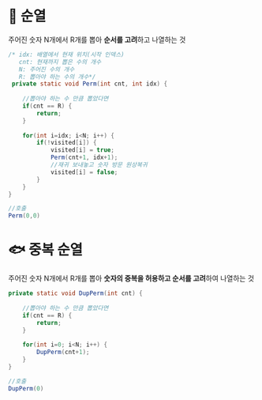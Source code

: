 # 🐠 순열
주어진 숫자 N개에서 R개를 뽑아 **순서를 고려**하고 나열하는 것 <br/>

```java
/* idx: 배열에서 현재 위치(시작 인덱스)
   cnt: 현재까지 뽑은 수의 개수
   N: 주어진 수의 개수
   R: 뽑아야 하는 수의 개수*/
 private static void Perm(int cnt, int idx) {
        
    //뽑아야 하는 수 만큼 뽑았다면
    if(cnt == R) {
        return;
    }
    
    for(int i=idx; i<N; i++) {
        if(!visited[i]) {
            visited[i] = true;
            Perm(cnt+1, idx+1);
            //재귀 보내놓고 숫자 방문 원상복귀
            visited[i] = false;
        }
    }
}

//호출
Perm(0,0)
```

# 🐟 중복 순열
주어진 숫자 N개에서 R개를 뽑아 **숫자의 중복을 허용하고 순서를 고려**하여 나열하는 것 <br/>

```java
private static void DupPerm(int cnt) {
        
    //뽑아야 하는 수 만큼 뽑았다면
    if(cnt == R) {
        return;
    }
    
    for(int i=0; i<N; i++) {
        DupPerm(cnt+1);
    }
}

//호출
DupPerm(0)
```

